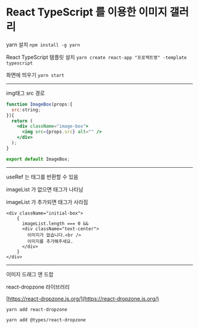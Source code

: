 # React TypeScript 를 이용한 이미지 갤러리 

yarn 설치
`npm install -g yarn`

React TypeScript 탬플릿 설치
`yarn create react-app "프로젝트명" -template typescript`

화면에 띄우기
`yarn start`

---

img태그 src 경로

```jsx
function ImageBox(props:{
  src:string;
}){
  return (
    <div className="image-box">
      <img src={props.src} alt="" />
    </div>
  );
}

export default ImageBox;
```
---

useRef 는 태그를 반환할 수 있음


imageList 가 없으면 태그가 나타남

imageList 가 추가되면 태그가 사라짐

```tsx
<div className="initial-box">
    { 
      imageList.length === 0 && 
      <div className="text-center">
        이미지가 없습니다.<br />
        이미지를 추가해주세요.
      </div>
    }
</div>
```

---

이미지 드래그 앤 드랍

react-dropzone 라이브러리

[https://react-dropzone.js.org/](https://react-dropzone.js.org/)

`yarn add react-dropzone`

`yarn add @types/react-dropzone`
